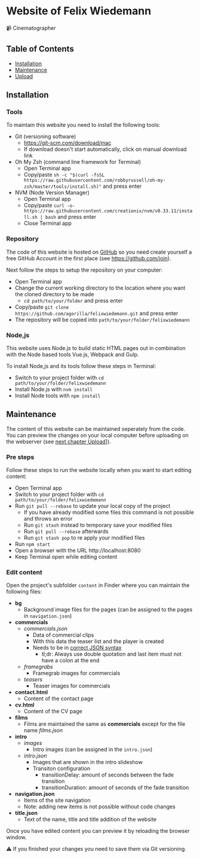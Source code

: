 # Website of Felix Wiedemann
:video_camera: Cinematographer

## Table of Contents
- [Installation](#installation)
- [Maintenance](#maintenance)
- [Upload](#upload)

## Installation

### Tools
To maintain this website you need to install the following tools:

- Git (versioning software)
   - https://git-scm.com/download/mac
   - If download doesn't start automatically, click on manual download link
- Oh My Zsh (command line framework for Terminal)
    - Open Terminal app
    - Copy/paste `sh -c "$(curl -fsSL https://raw.githubusercontent.com/robbyrussell/oh-my-zsh/master/tools/install.sh)"` and press enter
- NVM (Node Version Manager) 
    - Open Terminal app
    - Copy/paste `curl -o- https://raw.githubusercontent.com/creationix/nvm/v0.33.11/install.sh | bash` and press enter
    - Close Terminal app

### Repository
The code of this website is hosted on [GitHub](https://github.com/agorilla/felixwiedemann) so you need create yourself a free GitHub Account in the first place (see https://github.com/join).

Next follow the steps to setup the repository on your computer:

- Open Terminal app
- Change the current working directory to the location where you want the cloned directory to be made
    - `cd path/to/your/folder` and press enter
- Copy/paste `git clone https://github.com/agorilla/felixwiedemann.git` and press enter
- The repository will be copied into `path/to/your/folder/felixwiedemann`

### Node,js

This website uses Node.js to build static HTML pages out in combination with the Node based tools Vue.js, Webpack and Gulp.

To install Node,js and its tools follow these steps in Terminal:

- Switch to your project folder with `cd path/to/your/folder/felixwiedemann`
- Install Node.js with `nvm install`
- Install Node tools with `npm install`

## Maintenance

The content of this website can be maintained seperately from the code.
You can preview the changes on your local computer before uploading on the webserver (see [next chapter Upload](#upload)]).

### Pre steps

Follow these steps to run the website locally when you want to start editing content:

- Open Terminal app
- Switch to your project folder with `cd path/to/your/folder/felixwiedemann`
- Run `git pull --rebase` to update your local copy of the project
    - If you have already modified some files this command is not possible and throws an error
    - Run `git stash` instead to temporary save your modified files
    - Run `git pull --rebase` afterwards
    - Run `git stash pop` to re apply your modified files
- Run `npm start`
- Open a browser with the URL http://localhost:8080 
- Keep Terminal open while editing content

### Edit content

Open the project's subfolder `content` in Finder where you can maintain the following files:

- **bg**
    - Background image files for the pages (can be assigned to the pages in `navigation.json`)
- **commercials**
    - *commercials.json*
        - Data of commercial clips
        - With this data the teaser list and the player is created
        - Needs to be in [correct JSON syntax](https://www.elated.com/articles/json-basics/)
            - tl;dr: Always use double quotation and last item must not have a colon at the end
    - *framegrabs*
        - Framegrab images for commercials
    - *teasers*
        - Teaser images for commercials
- **contact.html**
    - Content of the contact page
- **cv.html**
    - Content of the CV page
- **films**
    - Films are maintained the same as **commercials** except for the file name *films.json*
- **intro**
    - *images*
        - Intro images (can be assigned in the `intro.json`)
    - *intro.json* 
        - Images that are shown in the intro slideshow
        - Transiton configuration
            - transitionDelay: amount of seconds between the fade transition
            - transitionDuration: amount of seconds of the fade transition
- **navigation.json**
    - Items of the site navigation
    - Note: adding new items is not possible without code changes
- **title.json**
    - Text of the name, title and title addition of the website
    
Once you have edited content you can preview it by reloading the browser window.

:warning: If you finished your changes you need to save them via Git versioning.
